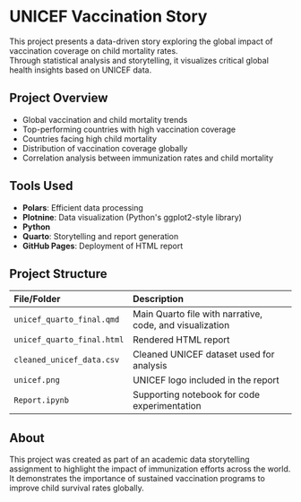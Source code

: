 # UNICEF Vaccination Story

This project presents a data-driven story exploring the global impact of vaccination coverage on child mortality rates.  
Through statistical analysis and storytelling, it visualizes critical global health insights based on UNICEF data.

##  Project Overview
- Global vaccination and child mortality trends
- Top-performing countries with high vaccination coverage
- Countries facing high child mortality
- Distribution of vaccination coverage globally
- Correlation analysis between immunization rates and child mortality

##  Tools Used
- **Polars**: Efficient data processing
- **Plotnine**: Data visualization (Python's ggplot2-style library)
- **Python**
- **Quarto**: Storytelling and report generation
- **GitHub Pages**: Deployment of HTML report

##  Project Structure

| File/Folder | Description |
|:------------|:------------|
| `unicef_quarto_final.qmd` | Main Quarto file with narrative, code, and visualization |
| `unicef_quarto_final.html` | Rendered HTML report |
| `cleaned_unicef_data.csv` | Cleaned UNICEF dataset used for analysis |
| `unicef.png` | UNICEF logo included in the report |
| `Report.ipynb` | Supporting notebook for code experimentation |


##  About
This project was created as part of an academic data storytelling assignment to highlight the impact of immunization efforts across the world.  
It demonstrates the importance of sustained vaccination programs to improve child survival rates globally.
